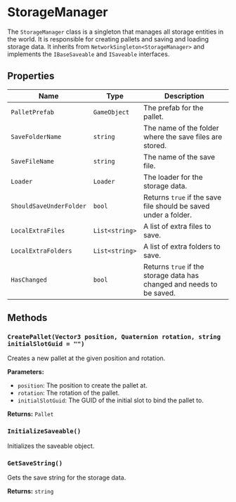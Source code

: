 # StorageManager

The `StorageManager` class is a singleton that manages all storage entities in the world. It is responsible for creating pallets and saving and loading storage data. It inherits from `NetworkSingleton<StorageManager>` and implements the `IBaseSaveable` and `ISaveable` interfaces.

## Properties

| Name | Type | Description |
| --- | --- | --- |
| `PalletPrefab` | `GameObject` | The prefab for the pallet. |
| `SaveFolderName` | `string` | The name of the folder where the save files are stored. |
| `SaveFileName` | `string` | The name of the save file. |
| `Loader` | `Loader` | The loader for the storage data. |
| `ShouldSaveUnderFolder` | `bool` | Returns `true` if the save file should be saved under a folder. |
| `LocalExtraFiles` | `List<string>` | A list of extra files to save. |
| `LocalExtraFolders` | `List<string>` | A list of extra folders to save. |
| `HasChanged` | `bool` | Returns `true` if the storage data has changed and needs to be saved. |

## Methods

### `CreatePallet(Vector3 position, Quaternion rotation, string initialSlotGuid = "")`

Creates a new pallet at the given position and rotation.

**Parameters:**

* `position`: The position to create the pallet at.
* `rotation`: The rotation of the pallet.
* `initialSlotGuid`: The GUID of the initial slot to bind the pallet to.

**Returns:** `Pallet`

### `InitializeSaveable()`

Initializes the saveable object.

### `GetSaveString()`

Gets the save string for the storage data.

**Returns:** `string`
